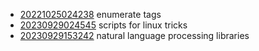 - [20221025024238](/zet/20221025024238/README.md) enumerate tags
- [20230929024545](/zet/20230929024545/README.md) scripts for linux tricks
- [20230929153242](/zet/20230929153242/README.md) natural language processing libraries
